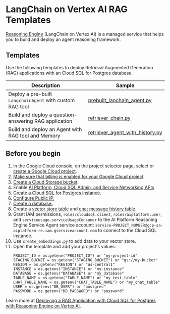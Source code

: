 # LangChain on Vertex AI RAG Templates

[Reasoning Engine](https://cloud.google.com/vertex-ai/generative-ai/docs/reasoning-engine/overview)
(LangChain on Vertex AI) is a managed service that helps you to build and deploy
an agent reasoning framework.

## Templates

Use the following templates to deploy Retrieval Augmented Generation (RAG) applications with an Cloud SQL for Postgres database.

Description | Sample
----------- | ------
Deploy a pre-built `LangchainAgent` with custom RAG tool | [prebuilt_lanchain_agent.py](prebuilt_lanchain_agent.py)
Build and deploy a question-answering RAG application | [retriever_chain.py](retriever_chain.p)
Build and deploy an Agent with RAG tool and Memory | [retriever_agent_with_history.py](retriever_agent_with_history.py)

## Before you begin

1. In the Google Cloud console, on the project selector page, select or [create a Google Cloud project](https://cloud.google.com/resource-manager/docs/creating-managing-projects).
1. [Make sure that billing is enabled for your Google Cloud project](https://cloud.google.com/billing/docs/how-to/verify-billing-enabled#console).
1. [Create a Cloud Storage bucket](https://cloud.google.com/storage/docs/creating-buckets).
1. Enable [AI Platform, Cloud SQL Admin, and Service Networking APIs](https://console.cloud.google.com/flows/enableapi?apiid=aiplatform.googleapis.com,sqladmin.googleapis.com,servicenetworking.googleapis.com&_ga=2.92928541.1293093187.1719511698-1945987529.1719351858)
1. [Create a Cloud SQL for Postgres instance.](https://cloud.google.com/sql/docs/postgres/create-instance)
1. [Configure Public IP.](https://cloud.google.com/sql/docs/postgres/configure-ip)
1. [Create a database.](https://cloud.google.com/sql/docs/postgres/create-manage-databases)
1. Create a [vector store table](https://github.com/googleapis/langchain-google-cloud-sql-pg-python/blob/main/docs/vector_store.ipynb) and [chat message history table](https://github.com/googleapis/langchain-google-cloud-sql-pg-python/blob/main/docs/chat_message_history.ipynb).
1. Grant IAM permissions, `roles/cloudsql.client`, `roles/aiplatform.user`, and `serviceusage.serviceUsageConsumer` to the AI Platform Reasoning Engine Service Agent service account: `service-PROJECT_NUMBER@gcp-sa-aiplatform-re.iam.gserviceaccount.com` to connect to the Cloud SQL instance.
1. Use `create_embeddings.py` to add data to your vector store.
1. Open the template and add your project's values:
    ```
    PROJECT_ID = os.getenv("PROJECT_ID") or "my-project-id"
    STAGING_BUCKET = os.getenv("STAGING_BUCKET") or "gs://my-bucket"
    REGION = os.getenv("REGION") or "us-central1"
    INSTANCE = os.getenv("INSTANCE") or "my-instance"
    DATABASE = os.getenv("DATABASE") or "my_database"
    TABLE_NAME = os.getenv("TABLE_NAME") or "my_test_table"
    CHAT_TABLE_NAME = os.getenv("CHAT_TABLE_NAME") or "my_chat_table"
    USER = os.getenv("DB_USER") or "postgres"
    PASSWORD = os.getenv("DB_PASSWORD") or "password"
    ```

Learn more at [Deploying a RAG Application with Cloud SQL for Postgres with Reasoning Engine on Vertex AI](https://github.com/GoogleCloudPlatform/generative-ai/blob/main/gemini/reasoning-engine/tutorial_cloud_sql_pg_rag_agent.ipynb).


